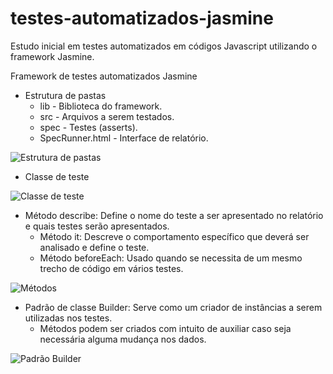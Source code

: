 # testes-automatizados-jasmine
Estudo inicial em testes automatizados em códigos Javascript utilizando o framework Jasmine.

Framework de testes automatizados Jasmine

- Estrutura de pastas
	- lib - Biblioteca do framework.
	- src - Arquivos a serem testados.
	- spec - Testes (asserts).
	- SpecRunner.html - Interface de relatório.

![Estrutura de pastas](https://github.com/lucasgdo/testes-automatizados-jasmine/blob/master/src/1stsnap.png?raw=true)

- Classe de teste

![Classe de teste](https://github.com/lucasgdo/testes-automatizados-jasmine/blob/master/src/2ndsnap.png?raw=true)

- Método describe: Define o nome do teste a ser apresentado no relatório e quais testes serão apresentados.
	- Método it: Descreve o comportamento específico que deverá ser analisado e define o teste.
	- Método beforeEach: Usado quando se necessita de um mesmo trecho de código em vários testes.

![Métodos](https://github.com/lucasgdo/testes-automatizados-jasmine/blob/master/src/3rdsnap.png?raw=true)

- Padrão de classe Builder: Serve como um criador de instâncias a serem utilizadas nos testes.
	- Métodos podem ser criados com intuito de auxiliar caso seja necessária alguma mudança nos dados.
	
![Padrão Builder](https://github.com/lucasgdo/testes-automatizados-jasmine/blob/master/src/4thsnap.png?raw=true)
